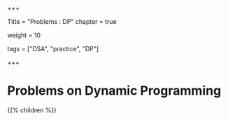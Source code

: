 +++

Title = "Problems : DP"
chapter = true

weight = 10

tags = ["DSA", "practice", "DP"]

+++

# Problems on Dynamic Programming

{{% children %}}

